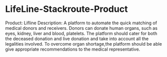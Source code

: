 # LifeLine-Stackroute-Product
Product:  Lifline
  Description: A platform to automate the quick matching of medical donors and receivers. 
  Donors can donate human organs, such as eyes, kidney, liver and blood, platelets.
  The platform should cater for both the deceased donation and live donation and take into account all the legalities involved.   To overcome organ shortage,the platform should be able   give appropriate recommendations to the medical representative. 
